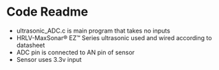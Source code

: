 # Code Readme

* ultrasonic_ADC.c is main program that takes no inputs
* HRLV-MaxSonar® EZ™ Series ultrasonic used and wired according to datasheet
* ADC pin is connected to AN pin of sensor
* Sensor uses 3.3v input
